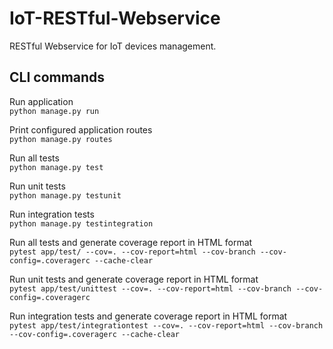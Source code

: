 # IoT-RESTful-Webservice
RESTful Webservice for IoT devices management.

## CLI commands

Run application  
``python manage.py run``

Print configured application routes  
``python manage.py routes``

Run all tests  
``python manage.py test``

Run unit tests  
``python manage.py testunit``

Run integration tests  
``python manage.py testintegration``

Run all tests and generate coverage report in HTML format  
``pytest app/test/ --cov=. --cov-report=html --cov-branch --cov-config=.coveragerc --cache-clear``

Run unit tests and generate coverage report in HTML format  
``pytest app/test/unittest --cov=. --cov-report=html --cov-branch --cov-config=.coveragerc``

Run integration tests and generate coverage report in HTML format  
``pytest app/test/integrationtest --cov=. --cov-report=html --cov-branch --cov-config=.coveragerc --cache-clear``
